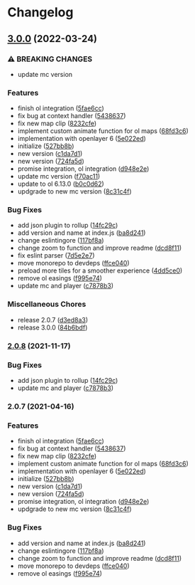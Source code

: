 # Changelog

## [3.0.0](https://github.com/donkeyclip/motorcortex-ol/compare/v2.0.8...v3.0.0) (2022-03-24)


### ⚠ BREAKING CHANGES

* update mc version

### Features

* finish ol integration ([5fae6cc](https://github.com/donkeyclip/motorcortex-ol/commit/5fae6cca35bb3c74b163b92794c53516be699754))
* fix bug at context handler ([5438637](https://github.com/donkeyclip/motorcortex-ol/commit/543863782240252b919fa91918956c66440bab2d))
* fix new map clip ([8232cfe](https://github.com/donkeyclip/motorcortex-ol/commit/8232cfe13df7d240b7238472e681cf52184645ae))
* implement custom animate function for ol maps ([68fd3c6](https://github.com/donkeyclip/motorcortex-ol/commit/68fd3c69f04c54134ae1abde5a6a1f07a0fab478))
* implementation with openlayer 6 ([5e022ed](https://github.com/donkeyclip/motorcortex-ol/commit/5e022ed9faa14adf239936fb7de3f43e0c44caa9))
* initialize ([527bb8b](https://github.com/donkeyclip/motorcortex-ol/commit/527bb8baa219a6cfb941c6404bc4a30590c21e36))
* new version ([c1da7d1](https://github.com/donkeyclip/motorcortex-ol/commit/c1da7d182585a3d35ec387460d740913a3be198d))
* new version ([724fa5d](https://github.com/donkeyclip/motorcortex-ol/commit/724fa5d0de960016de35f98c76202ca6d30d3950))
* promise integration, ol integration ([d948e2e](https://github.com/donkeyclip/motorcortex-ol/commit/d948e2e2ebed6a5f23df7d554d2ba9359539e396))
* update mc version ([f70ac11](https://github.com/donkeyclip/motorcortex-ol/commit/f70ac1190b46baf94b6cd5efeba26721dda440d1))
* update to ol 6.13.0 ([b0c0d62](https://github.com/donkeyclip/motorcortex-ol/commit/b0c0d6271b82b6234ade1f0458397d434d4b47aa))
* updgrade to new mc version ([8c31c4f](https://github.com/donkeyclip/motorcortex-ol/commit/8c31c4f1f00e3ecfe951b151bda2f67b160a0120))


### Bug Fixes

* add json plugin to rollup ([14fc29c](https://github.com/donkeyclip/motorcortex-ol/commit/14fc29c6dfca7c134e2c0ab35a217de4d4aff543))
* add version and name at index.js ([ba8d241](https://github.com/donkeyclip/motorcortex-ol/commit/ba8d24155a3a138ca15fbd69a7c0e904d1802c27))
* change eslintingore ([117bf8a](https://github.com/donkeyclip/motorcortex-ol/commit/117bf8a9d4a70c1c0bf95fb22fac9ec71a6407f4))
* change zoom to function and improve readme ([dcd8f11](https://github.com/donkeyclip/motorcortex-ol/commit/dcd8f11d48d549942daa4a1a6305b20cf06b590e))
* fix eslint parser ([7d5e2e7](https://github.com/donkeyclip/motorcortex-ol/commit/7d5e2e799d9d933edea9676952955fa8249c220b))
* move monorepo to devdeps ([ffce040](https://github.com/donkeyclip/motorcortex-ol/commit/ffce0409ac055fb6d3d024c1fc3ece8ba4a7c351))
* preload more tiles for a smoother experience ([4dd5ce0](https://github.com/donkeyclip/motorcortex-ol/commit/4dd5ce0bade20c8abd7be42837f2e90c273fd09c))
* remove ol easings ([f995e74](https://github.com/donkeyclip/motorcortex-ol/commit/f995e74ef48104a56f392e46224d244dcf3cd22e))
* update mc and player ([c7878b3](https://github.com/donkeyclip/motorcortex-ol/commit/c7878b35c638a2e77f1e5b40c7afee2cc6343469))


### Miscellaneous Chores

* release 2.0.7 ([d3ed8a3](https://github.com/donkeyclip/motorcortex-ol/commit/d3ed8a3153699d6d74a963dd750aa389e77c0a9b))
* release 3.0.0 ([84b6bdf](https://github.com/donkeyclip/motorcortex-ol/commit/84b6bdfab44a14460a25c5a0129dfcaa03f3cc66))

### [2.0.8](https://www.github.com/donkeyclip/motorcortex-ol/compare/v2.0.7...v2.0.8) (2021-11-17)


### Bug Fixes

* add json plugin to rollup ([14fc29c](https://www.github.com/donkeyclip/motorcortex-ol/commit/14fc29c6dfca7c134e2c0ab35a217de4d4aff543))
* update mc and player ([c7878b3](https://www.github.com/donkeyclip/motorcortex-ol/commit/c7878b35c638a2e77f1e5b40c7afee2cc6343469))

### 2.0.7 (2021-04-16)


### Features

* finish ol integration ([5fae6cc](https://www.github.com/kissmybutton/motorcortex-ol/commit/5fae6cca35bb3c74b163b92794c53516be699754))
* fix bug at context handler ([5438637](https://www.github.com/kissmybutton/motorcortex-ol/commit/543863782240252b919fa91918956c66440bab2d))
* fix new map clip ([8232cfe](https://www.github.com/kissmybutton/motorcortex-ol/commit/8232cfe13df7d240b7238472e681cf52184645ae))
* implement custom animate function for ol maps ([68fd3c6](https://www.github.com/kissmybutton/motorcortex-ol/commit/68fd3c69f04c54134ae1abde5a6a1f07a0fab478))
* implementation with openlayer 6 ([5e022ed](https://www.github.com/kissmybutton/motorcortex-ol/commit/5e022ed9faa14adf239936fb7de3f43e0c44caa9))
* initialize ([527bb8b](https://www.github.com/kissmybutton/motorcortex-ol/commit/527bb8baa219a6cfb941c6404bc4a30590c21e36))
* new version ([c1da7d1](https://www.github.com/kissmybutton/motorcortex-ol/commit/c1da7d182585a3d35ec387460d740913a3be198d))
* new version ([724fa5d](https://www.github.com/kissmybutton/motorcortex-ol/commit/724fa5d0de960016de35f98c76202ca6d30d3950))
* promise integration, ol integration ([d948e2e](https://www.github.com/kissmybutton/motorcortex-ol/commit/d948e2e2ebed6a5f23df7d554d2ba9359539e396))
* updgrade to new mc version ([8c31c4f](https://www.github.com/kissmybutton/motorcortex-ol/commit/8c31c4f1f00e3ecfe951b151bda2f67b160a0120))


### Bug Fixes

* add version and name at index.js ([ba8d241](https://www.github.com/kissmybutton/motorcortex-ol/commit/ba8d24155a3a138ca15fbd69a7c0e904d1802c27))
* change eslintingore ([117bf8a](https://www.github.com/kissmybutton/motorcortex-ol/commit/117bf8a9d4a70c1c0bf95fb22fac9ec71a6407f4))
* change zoom to function and improve readme ([dcd8f11](https://www.github.com/kissmybutton/motorcortex-ol/commit/dcd8f11d48d549942daa4a1a6305b20cf06b590e))
* move monorepo to devdeps ([ffce040](https://www.github.com/kissmybutton/motorcortex-ol/commit/ffce0409ac055fb6d3d024c1fc3ece8ba4a7c351))
* remove ol easings ([f995e74](https://www.github.com/kissmybutton/motorcortex-ol/commit/f995e74ef48104a56f392e46224d244dcf3cd22e))
